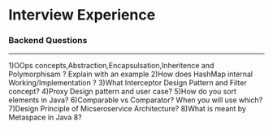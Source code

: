 # Interview Experience
### Backend Questions
-----------------------
1)OOps concepts,Abstraction,Encapsulsation,Inheritence and Polymorphisam ? Explain with an example
2)How does HashMap internal Working/Implementation ?
3)What Interceptor Design Pattern and Filter concept?
4)Proxy Design pattern and user case?
5)How do you sort elements in Java?
6)Comparable vs Comparator? When you will use which?
7)Design Principle of Micseroservice Architecture?
8)What is meant by Metaspace in Java 8?

